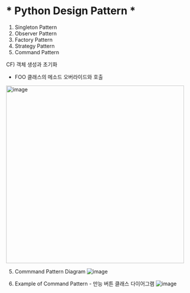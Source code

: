 # * Python Design Pattern *
1. Singleton Pattern
2. Observer Pattern
3. Factory Pattern
4. Strategy Pattern 
5. Command Pattern

















CF) 객체 생성과 초기화 
- FOO 클래스의 메소드 오버라이드와 호출 
<img width="482" alt="image" src="https://user-images.githubusercontent.com/91322621/177936532-278e7669-1991-4e83-9eb6-2bd5415aa742.png">

05. Commmand Pattern Diagram
![image](https://user-images.githubusercontent.com/91322621/177975972-aa121e83-989b-4504-a2d8-c27f2d320658.png)

05. Example of Command Pattern - 만능 버튼 클래스 다이어그램
![image](https://user-images.githubusercontent.com/91322621/177976371-dd57a927-df66-4f3d-86d5-fbcc6be7d6b5.png)

